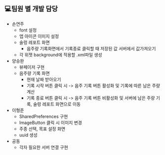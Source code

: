 ## 💻팀원 별 개발 담당 

- 손연주
  - font 설정
  - 앱 아이콘 이미지 설정
  - 술렁 레포트 화면
    - 음주량 기록화면에서 기록종료 클릭할 때 저장된 값 서버에서 값가져오기
  - 각 위젯 background에 적용할 .xml파일 생성
- 양승완
  - 뷰페이저 구현
  - 음주량 기록 화면
    - 현재 날짜 받아오기
    - 기록 시작 버튼 클릭 시 -> 음주 기록 버튼 활성화 및 기록에 따른 남은 주량 계산
    - 기록 종료 버튼 클릭 시 -> 음주 기록 버튼 비활성화 및 서버에 남은 주량 기록, 술렁 레포트 화면으로 이동
- 이형준
  - SharedPreferences  구현
  - ImageButton 클릭 시 이미지 변경
  - 주종 선택, 목표 설정 화면
  - uuid 생성
- 공동
  - 각자 필요한 서버 연결 구현